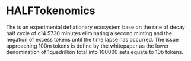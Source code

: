 # HALFTokenomics
The is an experimental deflationary ecosystem base on the rate of decay half cycle of c14 5730 minutes eliminating a second minting and the negation of excess tokens until the time lapse has occurred. The issue approaching 100m tokens is define by the whitepaper as the lower denomination of 1quadrillion total into 100000 sets equate to 10b tokens.

